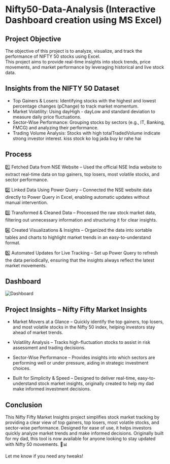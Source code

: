 # Nifty50-Data-Analysis (Interactive Dashboard creation using MS Excel)
## Project Objective
The objective of this project is to analyze, visualize, and track the performance of NIFTY 50 stocks using Excel.												
This project aims to provide real-time insights into stock trends, price movements, and market performance by leveraging historical and live stock data.											
## Insights from the NIFTY 50 Dataset			

- Top Gainers & Losers: Identifying stocks with the highest and lowest percentage changes (pChange) to track market momentum.												
- Market Volatility: Using dayHigh - dayLow and standard deviation to measure daily price fluctuations.												
- Sector-Wise Performance: Grouping stocks by sectors (e.g., IT, Banking, FMCG) and analyzing their performance.												
- Trading Volume Analysis: Stocks with high totalTradedVolume indicate strong investor interest.												kiss stock ko log jada buy kr rahe hai

## Process
1️⃣ Fetched Data from NSE Website – Used the official NSE India website to extract real-time data on top gainers, top losers, most volatile stocks, and sector performance.

2️⃣ Linked Data Using Power Query – Connected the NSE website data directly to Power Query in Excel, enabling automatic updates without manual intervention.

3️⃣ Transformed & Cleaned Data – Processed the raw stock market data, filtering out unnecessary information and structuring it for clear insights.

4️⃣ Created Visualizations & Insights – Organized the data into sortable tables and charts to highlight market trends in an easy-to-understand format.

5️⃣ Automated Updates for Live Tracking – Set up Power Query to refresh the data periodically, ensuring that the insights always reflect the latest market movements.
## Dashboard
![Dashboard](https://github.com/user-attachments/assets/5a3ab61b-7a33-4cd3-997e-98810c34ce60)
## Project Insights – Nifty Fifty Market Insights
- Market Movers at a Glance – Quickly identify the top gainers, top losers, and most volatile stocks in the Nifty 50 index, helping investors stay ahead of market trends.

- Volatility Analysis – Tracks high-fluctuation stocks to assist in risk assessment and trading decisions.

- Sector-Wise Performance – Provides insights into which sectors are performing well or under pressure, aiding in strategic investment choices.

- Built for Simplicity & Speed – Designed to deliver real-time, easy-to-understand stock market insights, originally created to help my dad make informed investment decisions.

## Conclusion
This Nifty Fifty Market Insights project simplifies stock market tracking by providing a clear view of top gainers, top losers, most volatile stocks, and sector-wise performance. Designed for ease of use, it helps investors quickly analyze market trends and make informed decisions. Originally built for my dad, this tool is now available for anyone looking to stay updated with Nifty 50 movements. 🚀📊

Let me know if you need any tweaks! 

